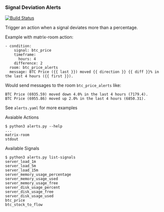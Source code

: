 ### Signal Deviation Alerts
[![Build Status](https://travis-ci.com/joeystevens00/signal-deviation-alerts.svg?branch=master)](https://travis-ci.com/joeystevens00/signal-deviation-alerts)

Trigger an action when a signal deviates more than a percentage.


Example with matrix-room action:
```
- condition:
    signal: btc_price
    timeframe:
      hours: 4
    difference: 2
  room: btc_price_alerts
  message: BTC Price ({{ last }}) moved {{ direction }} {{ diff }}% in the last 4 hours ({{ first }}).
```

Would send messages to the room `btc_price_alerts` like:

```
BTC Price (6935.59) moved down 4.0% in the last 4 hours (7179.4).
BTC Price (6955.86) moved up 2.0% in the last 4 hours (6850.31).
```

See `alerts.yaml` for more examples

Avaiable Actions
```
$ python3 alerts.py --help
...
matrix-room
stdout
```

Available Signals

```
$ python3 alerts.py list-signals
server_load_1m
server_load_5m
server_load_15m
server_memory_usage_percentage
server_memory_usage_used
server_memory_usage_free
server_disk_usage_percent
server_disk_usage_free
server_disk_usage_used
btc_price
btc_stock_to_flow
```

